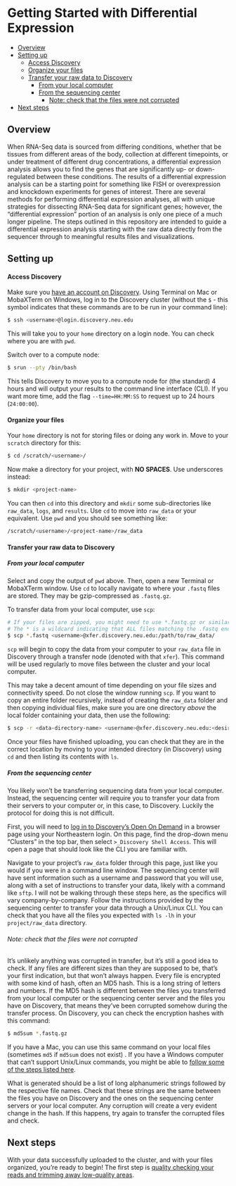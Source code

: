 Getting Started with Differential Expression
================

-   [Overview](#overview)
-   [Setting up](#setting-up)
    -   [Access Discovery](#access-discovery)
    -   [Organize your files](#organize-your-files)
    -   [Transfer your raw data to
        Discovery](#transfer-your-raw-data-to-discovery)
        -   [From your local computer](#from-your-local-computer)
        -   [From the sequencing center](#from-the-sequencing-center)
            -   [Note: check that the files were not
                corrupted](#note-check-that-the-files-were-not-corrupted)
-   [Next steps](#next-steps)

## Overview

When RNA-Seq data is sourced from differing conditions, whether that be
tissues from different areas of the body, collection at different
timepoints, or under treatment of different drug concentrations, a
differential expression analysis allows you to find the genes that are
significantly up- or down-regulated between these conditions. The
results of a differential expression analysis can be a starting point
for something like FISH or overexpression and knockdown experiments for
genes of interest. There are several methods for performing differential
expression analyses, all with unique strategies for dissecting RNA-Seq
data for significant genes; however, the “differential expression”
portion of an analysis is only one piece of a much longer pipeline. The
steps outlined in this repository are intended to guide a differential
expression analysis starting with the raw data directly from the
sequencer through to meaningful results files and visualizations.

## Setting up

#### Access Discovery

Make sure you [have an account on
Discovery](../Intros_to_Coding/Discovery_HPC.md). Using Terminal on Mac
or MobaXTerm on Windows, log in to the Discovery cluster (without the
`$` - this symbol indicates that these commands are to be run in your
command line):

``` bash
$ ssh <username>@login.discovery.neu.edu
```

This will take you to your `home` directory on a login node. You can
check where you are with `pwd`.

Switch over to a compute node:

``` bash
$ srun --pty /bin/bash
```

This tells Discovery to move you to a compute node for (the standard) 4
hours and will output your results to the command line interface (CLI).
If you want more time, add the flag `--time=HH:MM:SS` to request up to
24 hours (`24:00:00`).

#### Organize your files

Your `home` directory is not for storing files or doing any work in.
Move to your `scratch` directory for this:

``` bash
$ cd /scratch/<username>/
```

Now make a directory for your project, with **NO SPACES**. Use
underscores instead:

``` bash
$ mkdir <project-name>
```

You can then `cd` into this directory and `mkdir` some sub-directories
like `raw_data`, `logs`, and `results`. Use `cd` to move into `raw_data`
or your equivalent. Use `pwd` and you should see something like:

``` bash
/scratch/<username>/<project-name>/raw_data
```

#### Transfer your raw data to Discovery

##### From your local computer

Select and copy the output of `pwd` above. Then, open a new Terminal or
MobaXTerm window. Use `cd` to locally navigate to where your `.fastq`
files are stored. They may be gzip-compressed as `.fastq.gz`.

To transfer data from your local computer, use `scp`:

``` bash
# If your files are zipped, you might need to use *.fastq.gz or similar
# The * is a wildcard indicating that ALL files matching the .fastq ending will be uploaded
$ scp *.fastq <username>@xfer.discovery.neu.edu:/path/to/raw_data/
```

`scp` will begin to copy the data from your computer to your `raw_data`
file in Discovery through a transfer node (denoted with that `xfer`).
This command will be used regularly to move files between the cluster
and your local computer.

This may take a decent amount of time depending on your file sizes and
connectivity speed. Do not close the window running `scp`. If you want
to copy an entire folder recursively, instead of creating the `raw_data`
folder and then copying individual files, make sure you are one
directory *above* the local folder containing your data, then use the
following:

``` bash
$ scp -r <data-directory-name> <username>@xfer.discovery.neu.edu:<desired-location>
```

Once your files have finished uploading, you can check that they are in
the correct location by moving to your intended directory (in Discovery)
using `cd` and then listing its contents with `ls`.

##### From the sequencing center

You likely won’t be transferring sequencing data from your local
computer. Instead, the sequencing center will require you to transfer
your data from their servers to your computer or, in this case, to
Discovery. Luckily the protocol for doing this is not difficult.

First, you will need to [log in to Discovery’s Open On
Demand](http://ood.discovery.neu.edu/) in a browser page using your
Northeastern login. On this page, find the drop-down menu “Clusters” in
the top bar, then select `>_Discovery Shell Access`. This will open a
page that should look like the CLI you are familiar with.

Navigate to your project’s `raw_data` folder through this page, just
like you would if you were in a command line window. The sequencing
center will have sent information such as a username and password that
you will use, along with a set of instructions to transfer your data,
likely with a command like `sftp`. I will not be walking through these
steps here, as the specifics will vary company-by-company. Follow the
instructions provided by the sequencing center to transfer your data
through a Unix/Linux CLI. You can check that you have all the files you
expected with `ls -lh` in your `project/raw_data` directory.

###### Note: check that the files were not corrupted

It’s unlikely anything was corrupted in transfer, but it’s still a good
idea to check. If any files are different sizes than they are supposed
to be, that’s your first indication, but that won’t always happen. Every
file is encrypted with some kind of hash, often an MD5 hash. This is a
long string of letters and numbers. If the MD5 hash is different between
the files you transferred from your local computer or the sequencing
center server and the files you have on Discovery, that means they’ve
been corrupted somehow during the transfer process. On Discovery, you
can check the encryption hashes with this command:

``` bash
$ md5sum *.fastq.gz
```

If you have a Mac, you can use this same command on your local files
(sometimes `md5` if `md5sum` does not exist) . If you have a Windows
computer that can’t support Unix/Linux commands, you might be able to
[follow some of the steps listed
here](https://www.nextofwindows.com/5-ways-to-generate-and-verify-md5-sha-checksum-of-any-file-in-windows-10).

What is generated should be a list of long alphanumeric strings followed
by the respective file names. Check that these strings are the same
between the files you have on Discovery and the ones on the sequencing
center servers or your local computer. Any corruption will create a very
evident change in the hash. If this happens, try again to transfer the
corrupted files and check.

## Next steps

With your data successfully uploaded to the cluster, and with your files
organized, you’re ready to begin! The first step is [quality checking
your reads and trimming away low-quality
areas](Step_1_QualityTrimming.md).
